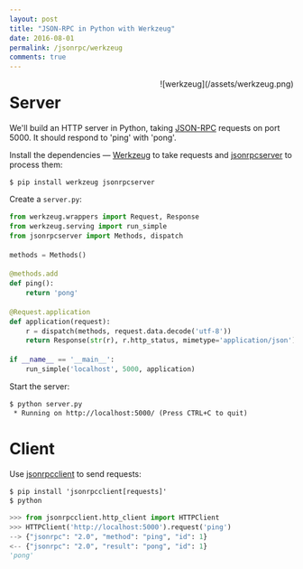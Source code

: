 ```yaml
---
layout: post
title: "JSON-RPC in Python with Werkzeug"
date: 2016-08-01
permalink: /jsonrpc/werkzeug
comments: true
---
```

<div style="float: right" markdown="1">
![werkzeug](/assets/werkzeug.png)
</div>

Server
======
We'll build an HTTP server in Python, taking
[JSON-RPC](http://www.jsonrpc.org/) requests on port
5000. It should respond to 'ping' with 'pong'.

Install the dependencies — [Werkzeug](http://werkzeug.pocoo.org) to take
requests and [jsonrpcserver](http://jsonrpcserver.readthedocs.io/) to process
them:

``` shell
$ pip install werkzeug jsonrpcserver
```
Create a `server.py`:

```python
from werkzeug.wrappers import Request, Response
from werkzeug.serving import run_simple
from jsonrpcserver import Methods, dispatch

methods = Methods()

@methods.add
def ping():
    return 'pong'

@Request.application
def application(request):
    r = dispatch(methods, request.data.decode('utf-8'))
    return Response(str(r), r.http_status, mimetype='application/json')

if __name__ == '__main__':
    run_simple('localhost', 5000, application)
```
Start the server:

``` shell
$ python server.py
 * Running on http://localhost:5000/ (Press CTRL+C to quit)
```

Client
======
Use [jsonrpcclient](http://jsonrpcclient.readthedocs.io/) to send requests:

``` shell
$ pip install 'jsonrpcclient[requests]'
$ python
```
```python
>>> from jsonrpcclient.http_client import HTTPClient
>>> HTTPClient('http://localhost:5000').request('ping')
--> {"jsonrpc": "2.0", "method": "ping", "id": 1}
<-- {"jsonrpc": "2.0", "result": "pong", "id": 1}
'pong'
```
